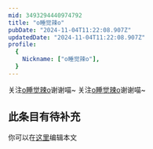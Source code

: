 ```yaml
---
mid: 3493294440974792
title: "o睡觉辣o"
pubDate: "2024-11-04T11:22:08.907Z"
updatedDate: "2024-11-04T11:22:08.907Z"
profile:
  {
    Nickname: ["o睡觉辣o"],
  }
---
```


关注[o睡觉辣o](https://space.bilibili.com/3493294440974792)谢谢喵~ 关注[o睡觉辣o](https://space.bilibili.com/3493294440974792)谢谢喵~

## 此条目有待补充
你可以在[这里](https://github.com/Yuhanawa/VTuber.ICU-Content/edit/master/v/o睡觉辣o/index.md)编辑本文
